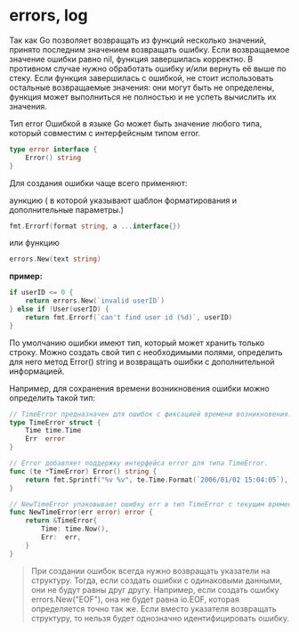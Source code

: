# errors, log

Так как Go позволяет возвращать из функций несколько значений, принято последним значением возвращать ошибку. Если возвращаемое значение ошибки равно nil, функция завершилась корректно. В противном случае нужно обработать ошибку и/или вернуть её выше по стеку. Если функция завершилась с ошибкой, не стоит использовать остальные возвращаемые значения: они могут быть не определены, функция может выполниться не полностью и не успеть вычислить их значения.

Тип error
Ошибкой в языке Go может быть значение любого типа, который совместим с интерфейсным типом error.

```go
type error interface {
    Error() string
} 
```
Для создания ошибки чаще всего применяют:

aункцию ( в которой указывают шаблон форматирования и дополнительные параметры.)
```go
fmt.Errorf(format string, a ...interface{})
```
или функцию 
```go
errors.New(text string)
```
**пример:**
```go
if userID <= 0 {
    return errors.New(`invalid userID`)
} else if !User(userID) {
    return fmt.Errorf(`can't find user id (%d)`, userID)
}
```

По умолчанию ошибки имеют тип, который может хранить только строку. Можно создать свой тип с необходимыми полями, определить для него метод Error() string и возвращать ошибки с дополнительной информацией. 

Например, для сохранения времени возникновения ошибки можно определить такой тип:

```go
// TimeError предназначен для ошибок с фиксацией времени возникновения.
type TimeError struct {
    Time time.Time
    Err  error
}

// Error добавляет поддержку интерфейса error для типа TimeError.
func (te *TimeError) Error() string {
    return fmt.Sprintf("%v %v", te.Time.Format(`2006/01/02 15:04:05`), te.Err)
}

// NewTimeError упаковывает ошибку err в тип TimeError c текущим временем.
func NewTimeError(err error) error {
    return &TimeError{
        Time: time.Now(),
        Err:  err,
    }
}
```

>При создании ошибок всегда нужно возвращать указатели на структуру. Тогда, если создать ошибки с одинаковыми данными, они не будут равны друг другу. Например, если создать ошибку errors.New("EOF"), она не будет равна io.EOF, которая определяется точно так же. Если вместо указателя возвращать структуру, то нельзя будет однозначно идентифицировать ошибку.


